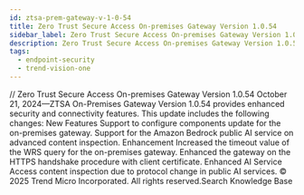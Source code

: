 ```yaml
---
id: ztsa-prem-gateway-v-1-0-54
title: Zero Trust Secure Access On-premises Gateway Version 1.0.54
sidebar_label: Zero Trust Secure Access On-premises Gateway Version 1.0.54
description: Zero Trust Secure Access On-premises Gateway Version 1.0.54
tags:
  - endpoint-security
  - trend-vision-one
---
```


/*<![CDATA[*/ $('#title').html($('meta[name=map-description]').attr('content')); /*]]>*/ Zero Trust Secure Access On-premises Gateway Version 1.0.54 October 21, 2024—ZTSA On-Premises Gateway Version 1.0.54 provides enhanced security and connectivity features. This update includes the following changes: New Features Support to configure components update for the on-premises gateway. Support for the Amazon Bedrock public AI service on advanced content inspection. Enhancement Increased the timeout value of the WRS query for the on-premises gateway. Enhanced the gateway on the HTTPS handshake procedure with client certificate. Enhanced AI Service Access content inspection due to protocol change in public AI services. © 2025 Trend Micro Incorporated. All rights reserved.Search Knowledge Base